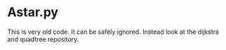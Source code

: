 # Astar.py
This is very old code. It can be safely ignored. Instead look at the dijkstra and quadtree repository.
